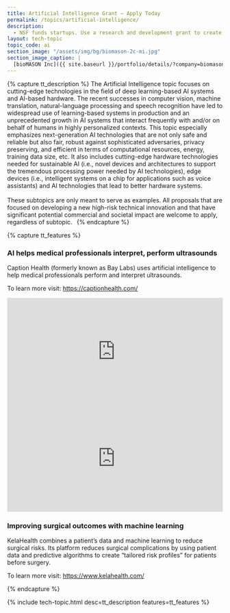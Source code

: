 ```yaml
---
title: Artificial Intelligence Grant – Apply Today
permalink: /topics/artificial-intelligence/
description:
  - NSF funds startups. Use a research and development grant to create an artificial intelligence technology.
layout: tech-topic
topic_code: ai
section_image: "/assets/img/bg/biomason-2c-mi.jpg"
section_image_caption: |
  [bioMASON Inc]({{ site.baseurl }}/portfolio/details/?company=biomason-inc#biomason-inc) interior and exterior façade tile made with biocement, which is less costly and more sustainable than its traditional counterpart
---
```

{% capture tt_description %}
The Artificial Intelligence topic focuses on cutting-edge technologies in the field of deep learning-based AI systems and AI-based hardware. The recent successes in computer vision, machine translation, natural-language processing and speech recognition have led to widespread use of learning-based systems in production and an unprecedented growth in AI systems that interact frequently with and/or on behalf of humans in highly personalized contexts. This topic especially emphasizes next-generation AI technologies that are not only safe and reliable but also fair, robust against sophisticated adversaries, privacy preserving, and efficient in terms of computational resources, energy, training data size, etc. It also includes cutting-edge hardware technologies needed for sustainable AI (i.e., novel devices and architectures to support the tremendous processing power needed by AI technologies), edge devices (i.e., intelligent systems on a chip for applications such as voice assistants) and AI technologies that lead to better hardware systems.<br><br>
These subtopics are only meant to serve as examples. All proposals that are focused on developing a new high-risk technical innovation and that have significant potential commercial and societal impact are welcome to apply, regardless of subtopic.
 
{% endcapture %}

{% capture tt_features %}
<div class="usa-section usa-content usa-grid">
  <div class="image-video">
    <div class="usa-width-one-half">
      <h3>AI helps medical professionals interpret, perform ultrasounds</h3>
      <p>Caption Health (formerly known as Bay Labs) uses artificial intelligence to help medical professionals perform and interpret ultrasounds. </p>
      <p>To learn more visit: <a href="https://captionhealth.com/">https://captionhealth.com/</a></p>
    </div>
    <div class="usa-width-one-half">
      <iframe sandbox="allow-same-origin allow-scripts" title="Caption Health" width="100%" height="250" src="https://www.youtube.com/embed/QdCIZE-eKB4" frameborder="0" allowfullscreen=""></iframe>
    </div>
  </div>
</div>

<div class="background-light-blue">
  <div class="usa-section usa-content usa-grid">
   <div class="image-video">
    <div class="usa-width-one-half">
      <iframe sandbox="allow-same-origin allow-scripts" title="KelaHealth" width="100%" height="250" src="https://www.youtube.com/embed/w6oYYZFhzeE?modestbranding=1&showinfo=0&fs=1" frameborder="0" allowfullscreen=""></iframe>
    </div>
     <div class="usa-width-one-half">
      <h3>Improving surgical outcomes with machine learning</h3>
      <p>KelaHealth combines a patient’s data and machine learning to reduce surgical risks. Its platform reduces surgical complications by using patient data and predictive algorithms to create “tailored risk profiles” for patients before surgery.</p>
      <p>To learn more visit: <a href="https://www.kelahealth.com/">https://www.kelahealth.com/</a></p>
    </div>
    
  </div>
  </div>
</div>
{% endcapture %}

{% include tech-topic.html desc=tt_description features=tt_features %}
